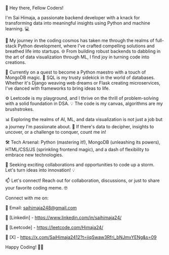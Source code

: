 👋 Hey there, Fellow Coders! 

I'm Sai Himaja, a passionate backend developer with a knack for transforming data into meaningful insights using Python and machine learning. 💻

🚀 My journey in the coding cosmos has taken me through the realms of full-stack Python development, where I've crafted compelling solutions and breathed life into startups.
🌐 From building robust backends to dabbling in the art of data visualization through ML, I find joy in turning code into creations.

🌱 Currently on a quest to become a Python maestro with a touch of MongoDB magic. 🍃 SQL is my trusty sidekick in the world of databases. Whether it's Django weaving web dreams or Flask creating microservices, I've danced with frameworks to bring ideas to life.

⚙️ Leetcode is my playground, and I thrive on the thrill of problem-solving with a solid foundation in DSA. 💡 The code is my canvas, algorithms are my brushstrokes.

📊 Exploring the realms of AI, ML, and data visualization is not just a job but a journey I'm passionate about. 🌌 If there's data to decipher, insights to uncover, or a challenge to conquer, count me in!

🛠️ Tech Arsenal: Python (mastering it!), MongoDB (unleashing its powers), HTML/CSS/JS (sprinkling frontend magic), and a dash of flexibility to embrace new technologies.

🔧 Seeking exciting collaborations and opportunities to code up a storm. Let's turn ideas into innovation! 💡

📫 Let's connect! Reach out for collaboration, discussions, or just to share your favorite coding meme. 🤓

Connect with me on:

📧 Email: saihimaja248@gmail.com

🔗 [Linkedin] - https://www.linkedin.com/in/saihimaja24/

🔗 [Leetcode] - https://leetcode.com/Himaja24/

🔗 [X] - https://x.com/SaiHimaja2412?t=iiqSwaw3Rfri_bNJmvYENg&s=09

Happy Coding! 🚀✨
